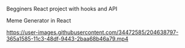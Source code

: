 
Begginers React project with hooks and API

Meme Generator in React


https://user-images.githubusercontent.com/34472585/204638797-365a1585-11c3-48df-9443-2baa68b46a79.mp4

